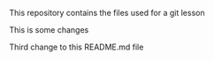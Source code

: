 This repository contains the files used for a git lesson

This is some changes

Third change to this README.md file